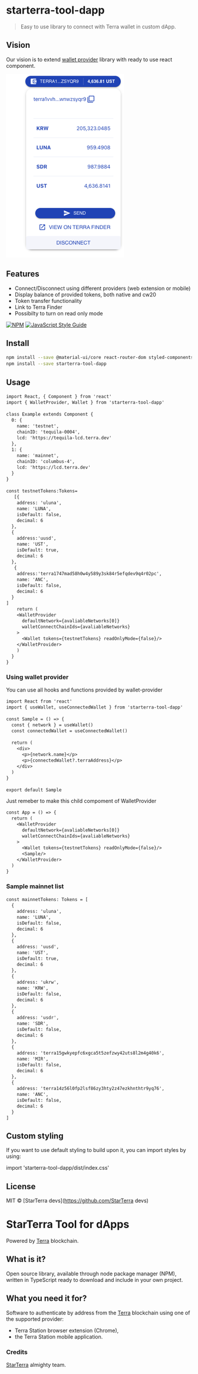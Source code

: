 # starterra-tool-dapp

> Easy to use library to connect with Terra wallet in custom dApp.

## Vision
Our vision is to extend [wallet provider](https://github.com/terra-money/wallet-provider) library with ready to use react component. 

![Wallet component](/assets/images/walletComponent.png)

## Features

-  Connect/Disconnect using different providers (web extension or mobile)
-  Display balance of provided tokens, both native and cw20
-  Token transfer functionality
-  Link to Terra Finder
-  Possibilty to turn on read only mode 

[![NPM](https://img.shields.io/npm/v/starterra-tool-dapp.svg)](https://www.npmjs.com/package/starterra-tool-dapp) [![JavaScript Style Guide](https://img.shields.io/badge/code_style-standard-brightgreen.svg)](https://standardjs.com)

## Install

```bash
npm install --save @material-ui/core react-router-dom styled-components
npm install --save starterra-tool-dapp
```

## Usage

```tsx
import React, { Component } from 'react'
import { WalletProvider, Wallet } from 'starterra-tool-dapp'

class Example extends Component {
  0: {
    name: 'testnet',
    chainID: 'tequila-0004',
    lcd: 'https://tequila-lcd.terra.dev'
  },
  1: {
    name: 'mainnet',
    chainID: 'columbus-4',
    lcd: 'https://lcd.terra.dev'
  }
}

const testnetTokens:Tokens= 
   [{
    address: 'uluna',
    name: 'LUNA',
    isDefault: false,
    decimal: 6
  },
  {
    address:'uusd',
    name: 'UST',
    isDefault: true,
    decimal: 6
  },
   {
    address:'terra1747mad58h0w4y589y3sk84r5efqdev9q4r02pc',
    name: 'ANC',
    isDefault: false,
    decimal: 6
  }
]
    return (
    <WalletProvider
      defaultNetwork={avaliableNetworks[0]}
      walletConnectChainIds={avaliableNetworks}
    >
      <Wallet tokens={testnetTokens} readOnlyMode={false}/>
    </WalletProvider>
    )
  }
}
```

### Using wallet provider

You can use all hooks and functions provided by wallet-provider

```tsx
import React from 'react'
import { useWallet, useConnectedWallet } from 'starterra-tool-dapp'

const Sample = () => {
  const { network } = useWallet()
  const connectedWallet = useConnectedWallet()

  return (
    <div>
      <p>{network.name}</p>
      <p>{connectedWallet?.terraAddress}</p>
    </div>
  )
}

export default Sample

```

Just remeber to make this child compoment of WalletProvider

```tsx
const App = () => {
  return (
    <WalletProvider
      defaultNetwork={avaliableNetworks[0]}
      walletConnectChainIds={avaliableNetworks}
    >
      <Wallet tokens={testnetTokens} readOnlyMode={false}/>
      <Sample/>
    </WalletProvider>
  )
}
```

### Sample mainnet list
```tsx
const mainnetTokens: Tokens = [
  {
    address: 'uluna',
    name: 'LUNA',
    isDefault: false,
    decimal: 6
  },
  {
    address: 'uusd',
    name: 'UST',
    isDefault: true,
    decimal: 6
  },
  {
    address: 'ukrw',
    name: 'KRW',
    isDefault: false,
    decimal: 6
  },
  {
    address: 'usdr',
    name: 'SDR',
    isDefault: false,
    decimal: 6
  },
  {
    address: 'terra15gwkyepfc6xgca5t5zefzwy42uts8l2m4g40k6',
    name: 'MIR',
    isDefault: false,
    decimal: 6
  },
  {
    address: 'terra14z56l0fp2lsf86zy3hty2z47ezkhnthtr9yq76',
    name: 'ANC',
    isDefault: false,
    decimal: 6
  }
]
```

## Custom styling
If you want to use default styling to build upon it, you can import styles by using:

import 'starterra-tool-dapp/dist/index.css'

## License

MIT © [StarTerra devs](https://github.com/StarTerra devs)

# StarTerra Tool for dApps

Powered by [Terra](https://www.terra.money/) blockchain.

## What is it?

Open source library, available through node package manager (NPM), written in TypeScript ready to download and include in your own project.

## What you need it for?

Software to authenticate by address from the [Terra](https://www.terra.money/) blockchain using one of the supported provider:

- Terra Station browser extension (Chrome),
- the Terra Station mobile application.

### Credits

[StarTerra](https://starterra.io/) almighty team.
